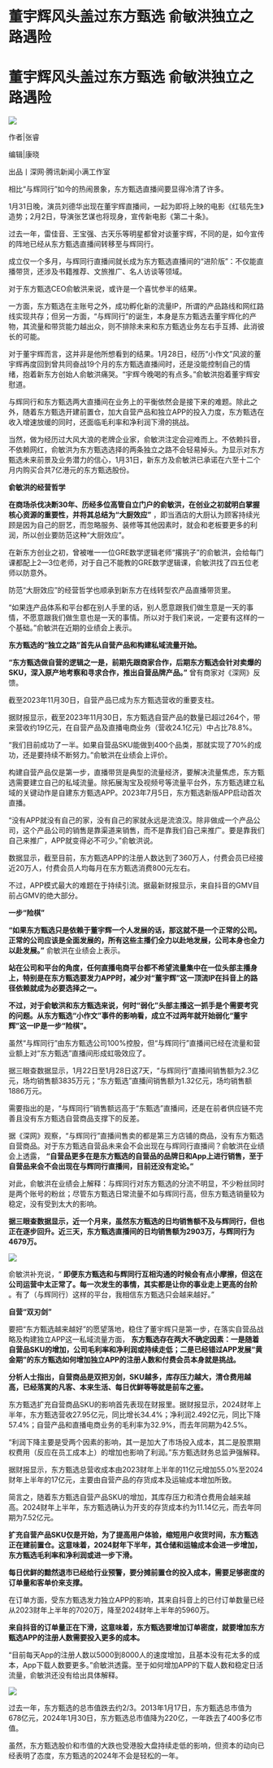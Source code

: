 # 董宇辉风头盖过东方甄选 俞敏洪独立之路遇险

# 董宇辉风头盖过东方甄选 俞敏洪独立之路遇险

![](https://inews.gtimg.com/om_bt/OfwgviqBqSaBucXk0CWkijPSViWCR_55vN1K2jSs83QA0AA/1000)

作者|张睿

编辑|康晓

出品丨深网·腾讯新闻小满工作室

相比“与辉同行”如今的热闹景象，东方甄选直播间要显得冷清了许多。

1月31日晚，演员刘德华出现在董宇辉直播间，一起为即将上映的电影《红毯先生》造势；2月2日，导演张艺谋也将现身，宣传新电影《第二十条》。

过去一年，雷佳音、王宝强、古天乐等明星都曾对谈董宇辉，不同的是，如今宣传的阵地已经从东方甄选直播间转移至与辉同行。

成立仅一个多月，与辉同行直播间就长成为东方甄选直播间的“进阶版”：不仅能直播带货，还涉及书籍推荐、文旅推广、名人访谈等领域。

对于东方甄选CEO俞敏洪来说，或许是一个喜忧参半的结果。

一方面，东方甄选在主账号之外，成功孵化新的流量IP，所谓的产品路线和网红路线实现共存；但另一方面，“与辉同行”的诞生，本身是东方甄选去董宇辉化的产物，其流量和带货能力越出众，则不排除未来和东方甄选业务左右手互搏、此消彼长的可能。

对于董宇辉而言，这并非是他所想看到的结果。1月28日，经历“小作文”风波的董宇辉再度回到曾共同奋战19个月的东方甄选直播间时，还是没能控制自己的情绪，抱着新东方创始人俞敏洪痛哭。“宇辉今晚喝的有点多。”俞敏洪抱着董宇辉安慰道。

与辉同行和东方甄选两大直播间在业务上的平衡依然会是接下来的难题。除此之外，随着东方甄选开建前置仓，加大自营产品和独立APP的投入力度，东方甄选在收入增速放缓的同时，还面临毛利率和净利润下滑的挑战。

当然，做为经历过大风大浪的老牌企业家，俞敏洪注定会迎难而上。不依赖抖音，不依赖网红，俞敏洪为东方甄选选择的两条独立之路不会轻易掉头。为显示对东方甄选未来前景及业务潜力的信心，1月31日，新东方及俞敏洪已承诺在六至十二个月内购买合共7亿港元的东方甄选股份。

**俞敏洪的经营哲学**

**在商场杀伐决断30年、历经多位高管自立门户的俞敏洪，在创业之初就明白掌握核心资源的重要性，并将其总结为“大厨效应”**
，即当酒店的大厨认为顾客持续光顾是因为自己的厨艺，而忽略服务、装修等其他因素时，就会和老板要更多的利润，所以创业要防范这种“大厨效应”。

在新东方创业之初，曾被唯一一位GRE数学逻辑老师“撂挑子”的俞敏洪，会给每门课都配上2—3位老师，对于自己不能教的GRE数学逻辑课，俞敏洪找了四五位老师以防意外。

防范“大厨效应”的经营哲学也顺承到新东方在线转型农产品直播带货里。

“如果连产品体系和平台都在别人手里的话，别人愿意跟我们做生意是一天的事情，不愿意跟我们做生意也是一天的事情。所以对于我们来说，一定要有这样的一个基础。”俞敏洪在近期的业绩会上表示。

**东方甄选的“独立之路”首先从自营产品和构建私域流量开始。**

**“东方甄选做自营的逻辑之一是，前期先跟商家合作，后期东方甄选会针对卖爆的SKU，深入原产地考察和寻求合作，推出自营品牌产品。”**
曾有商家对《深网》反馈。

截至2023年11月30日，自营产品已成为东方甄选营收的重要支柱。

据财报显示，截至2023年11月30日，东方甄选自营产品的数量已超过264个，带来营收约19亿元，在自营产品及直播电商业务（营收24.1亿元）中占比78.8%。

“我们目前成功了一半。如果自营品SKU能做到400个品类，那就实现了70%的成功，还是要持续不断努力。”俞敏洪在业绩会上评价。

构建自营产品仅是第一步，直播带货是典型的流量经济，要解决流量焦虑，东方甄选需要建立自己的私域流量。除拓展淘宝及视频号等流量平台外，东方甄选建立私域的关键动作是自建东方甄选APP。2023年7月5日，东方甄选新版APP启动首次直播。

“没有APP就没有自己的家，没有自己的家就永远是流浪汉。除非做成一个产品公司，这个产品公司的销售是靠渠道来销售，而不是靠我们自己来推广。要是靠我们自己来推广，APP就变得必不可少。”俞敏洪说。

数据显示，截至目前，东方甄选APP的注册人数达到了360万人，付费会员已经接近20万人，付费会员人均每月在东方甄选消费800元左右。

不过，APP模式最大的难题在于持续引流。据最新财报显示，来自抖音的GMV目前占GMV的绝大部分。

**一步“险棋”**

**“如果东方甄选只是依赖于董宇辉一个人发展的话，那这就不是一个正常的公司。正常的公司应该是全面发展的，所有这些主播们全力以赴地发展，公司本身也全力以赴发展。”**
俞敏洪在业绩会上表示。

**站在公司和平台的角度，任何直播电商平台都不希望流量集中在一位头部主播身上，特别是在东方甄选要发力APP时，减少对“董宇辉”这一顶流IP在抖音上的路径依赖就成为必要选择之一。**

**不过，对于俞敏洪和东方甄选来说，何时“弱化”头部主播这一抓手是个需要考究的问题。从东方甄选“小作文”事件的影响看，成立不过两年就开始弱化“董宇辉”这一IP是一步“险棋”。**

虽然“与辉同行”由东方甄选公司100%控股，但“与辉同行”直播间已经在流量和营业额上对“东方甄选”直播间形成虹吸效应了。

据三眼查数据显示，1月22日至1月28日这7天，“与辉同行”直播间销售额为2.3亿元，场均销售额3835万元；“东方甄选”直播间销售额为1.32亿元，场均销售额1886万元。

需要指出的是，“与辉同行”销售额远高于“东甄选”直播间，还是在前者供应链不完善且没有东方甄选自营商品支撑下的反差。

据《深网》观察，“与辉同行”直播间售卖的都是第三方店铺的商品，没有东方甄选自营商品。对于东方甄选自营品未来会不会出现在与辉同行直播间？俞敏洪在业绩会上透露，
**“自营品更多在是东方甄选的自营品的品牌日和App上进行销售，至于自营品来会不会出现在与辉同行直播间，目前还没有定论。”**

对此，俞敏洪在业绩会上解释：与辉同行对东方甄选的分流不明显，不少粉丝同时是两个账号的粉丝；尽管东方甄选日常流量不如与辉同行高，但东方甄选销量较为稳定，没有受到太大的影响。

**据三眼查数据显示，近一个月来，虽然东方甄选的日均销售额不及与辉同行，但也正在逐步回升。近三天，东方甄选直播间的日均销售额为2903万，与辉同行为4679万。**

![](https://inews.gtimg.com/om_bt/OtW6ihw36CzcMLlsRaNrjZTs_lKggRqSR38fNZCWDZQ7AAA/1000)

俞敏洪补充说，“ **即便东方甄选和与辉同行互相沟通的时候会有点小摩擦，但这在公司运营中太正常了。每一次发生的事情，其实都是让你的事业走上更高的台阶**
。有了（与辉同行）这样的平台，我相信东方甄选只会越来越好。”

**自营“双刃剑”**

要把“东方甄选越来越好”的愿望落地，稳住了董宇辉只是第一步，在落实自营品战略及构建独立APP这一私域流量方面，
**东方甄选存在两大不确定因素：一是随着自营品SKU的增加，公司毛利率和净利润或持续走低；二是已经错过APP发展“黄金期”的东方甄选如何增加独立APP的注册人数和付费会员本身就是挑战。**

**分析人士指出，自营商品是双把刃剑，SKU越多，库存压力越大，清仓费用越高，已经落寞的凡客、本来生活、每日优鲜等等就是前车之鉴。**

东方甄选扩充自营商品SKU的影响首先表现在财报里。据财报显示，2024财年上半年，东方甄选营收27.95亿元，同比增长34.4%；净利润2.492亿元，同比下降57.4%；自营产品和直播电商业务的毛利率为32.9%，而去年同期为42.5%。

“利润下降主要是受两个因素的影响，其一是加大了市场投入成本，其二是股票期权费用（反应在员工成本上）的增加也影响了利润。”东方甄选财务总监尹强解释。

据财报显示，东方甄选总营收成本由2023财年上半年的11亿元增加55.0%至2024财年上半年的17亿元，主要由自营产品的存货成本及运输成本增加所致。

简言之，随着东方甄选自营产品SKU的增加，其库存压力和清仓费用会越来越高。2024财年上半年，东方甄选确认为开支的存货成本约为11.14亿元，而去年同期为7.52亿元。

**扩充自营产品SKU仅是开始，为了提高用户体验，缩短用户收货时间，东方甄选正在建前置仓。这意味着，2024财年下半年，其仓储和运输成本会进一步增加，东方甄选毛利率和净利润或进一步下滑。**

**每日优鲜的黯然退市已经给行业预警，要分摊前置仓的投入成本，需要足够密度的订单量和客单价来支撑。**

在订单方面，受东方甄选发力独立APP的影响，其来自抖音上的已付订单数量已经从2023财年上半年的7020万，降至2024财年上半年的5960万。

**来自抖音的订单量正在下滑，这意味着，东方甄选要增加订单密度，就要增加东方甄选APP的注册人数需要投入更多的成本。**

“目前每天App的注册人数以5000到8000人的速度增加，且基本没有花太多的成本，App下载人数要更多。”俞敏洪透露。至于如何增加APP的下载人数和稳定日活流量，俞敏洪还没有给出具体解释。

![](https://inews.gtimg.com/om_bt/O7b3cy1RnsGiWCjuadrUl5y7-hBRB4LxdsPnua9HWYLYMAA/1000)

过去一年，东方甄选的总市值跌去约2/3。2013年1月17日，东方甄选总市值为678亿元，2024年1月30日，东方甄选总市值降为220亿，一年跌去了400多亿市值。

虽然，东方甄选股价和市值的大跌也受港股大盘持续走低的影响，但资本的动向已经表明了态度，东方甄选的2024年不会是轻松的一年。

